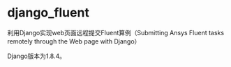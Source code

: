 # django_fluent
利用Django实现web页面远程提交Fluent算例（Submitting Ansys Fluent tasks remotely through the Web page with Django）

Django版本为1.8.4。
